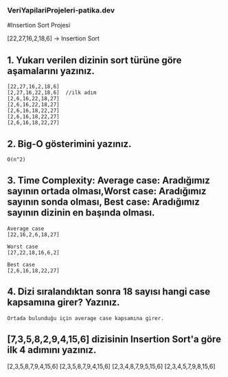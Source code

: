 ### VeriYapilariProjeleri-patika.dev

#Insertion Sort Projesi

[22,27,16,2,18,6] -> Insertion Sort
## 1. Yukarı verilen dizinin sort türüne göre aşamalarını yazınız.
```
[22,27,16,2,18,6]
[2,27,16,22,18,6]  //ilk adım 
[2,6,16,22,18,27]  
[2,6,16,22,18,27]
[2,6,16,18,22,27]
[2,6,16,18,22,27]
[2,6,16,18,22,27]
```
## 2. Big-O gösterimini yazınız.
```
O(n^2)
```
## 3. Time Complexity: Average case: Aradığımız sayının ortada olması,Worst case: Aradığımız sayının sonda olması, Best case: Aradığımız sayının dizinin en başında olması.
```
Average case
[22,16,2,6,18,27]

Worst case
[27,22,18,16,6,2]

Best case
[2,6,16,18,22,27]
```
## 4. Dizi sıralandıktan sonra 18 sayısı hangi case kapsamına girer? Yazınız.
```
Ortada bulunduğu için average case kapsamına girer. 
```
## [7,3,5,8,2,9,4,15,6] dizisinin Insertion Sort'a göre ilk 4 adımını yazınız.
[2,3,5,8,7,9,4,15,6]
[2,3,5,8,7,9,4,15,6]
[2,3,4,8,7,9,5,15,6]
[2,3,4,5,7,9,8,15,6]
